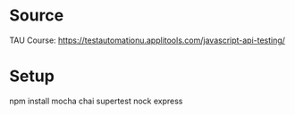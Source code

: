 # Source

TAU Course: https://testautomationu.applitools.com/javascript-api-testing/

# Setup

npm install mocha chai supertest nock express